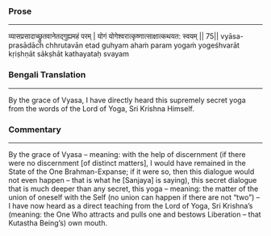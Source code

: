 ### Prose 
 --- 
व्यासप्रसादाच्छ्रुतवानेतद्गुह्यमहं परम् |
योगं योगेश्वरात्कृष्णात्साक्षात्कथयत: स्वयम् || 75||
vyāsa-prasādāch chhrutavān etad guhyam ahaṁ param
yogaṁ yogeśhvarāt kṛiṣhṇāt sākṣhāt kathayataḥ svayam

### Bengali Translation 
 --- 
By the grace of Vyasa, I have directly heard this supremely secret yoga from the words of the Lord of Yoga, Sri Krishna Himself. 

### Commentary 
 --- 
By the grace of Vyasa – meaning: with the help of discernment (if there were no discernment [of distinct matters], I would have remained in the State of the One Brahman-Expanse; if it were so, then this dialogue would not even happen – that is what he [Sanjaya] is saying), this secret dialogue that is much deeper than any secret, this yoga – meaning: the matter of the union of oneself with the Self (no union can happen if there are not “two”) – I have now heard as a direct teaching from the Lord of Yoga, Sri Krishna’s (meaning: the One Who attracts and pulls one and bestows Liberation – that Kutastha Being’s) own mouth.